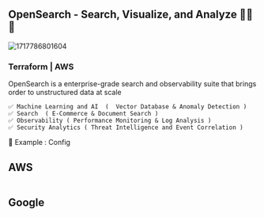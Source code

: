 ## OpenSearch - Search, Visualize, and Analyze 🚀🚀🚀

![1717786801604](https://github.com/user-attachments/assets/92634d38-bb73-4293-ac48-a1505b5151fa)

### Terraform  | AWS
OpenSearch is a enterprise-grade search and observability suite that brings order to unstructured data at scale


```
✅ Machine Learning and AI  (  Vector Database & Anomaly Detection )
✅ Search  ( E-Commerce & Document Search )
✅ Observability ( Performance Monitoring & Log Analysis ) 
✅ Security Analytics ( Threat Intelligence and Event Correlation )

```

🔨 Example : Config 

## AWS
```

```
## Google
```

```
